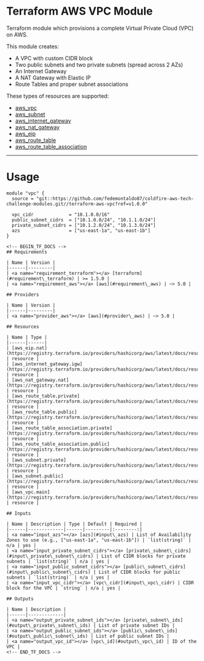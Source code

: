 # Terraform AWS VPC Module

Terraform module which provisions a complete Virtual Private Cloud (VPC) on AWS.

This module creates:

- A VPC with custom CIDR block
- Two public subnets and two private subnets (spread across 2 AZs)
- An Internet Gateway
- A NAT Gateway with Elastic IP
- Route Tables and proper subnet associations

These types of resources are supported:

* [aws_vpc](https://registry.terraform.io/providers/hashicorp/aws/latest/docs/resources/vpc)
* [aws_subnet](https://registry.terraform.io/providers/hashicorp/aws/latest/docs/resources/subnet)
* [aws_internet_gateway](https://registry.terraform.io/providers/hashicorp/aws/latest/docs/resources/internet_gateway)
* [aws_nat_gateway](https://registry.terraform.io/providers/hashicorp/aws/latest/docs/resources/nat_gateway)
* [aws_eip](https://registry.terraform.io/providers/hashicorp/aws/latest/docs/resources/eip)
* [aws_route_table](https://registry.terraform.io/providers/hashicorp/aws/latest/docs/resources/route_table)
* [aws_route_table_association](https://registry.terraform.io/providers/hashicorp/aws/latest/docs/resources/route_table_association)

---

# Usage

```hcl
module "vpc" {
  source = "git::https://github.com/fedemontaldo87/coldfire-aws-tech-challenge-modules.git//terraform-aws-vpc?ref=v1.0.0"

  vpc_cidr             = "10.1.0.0/16"
  public_subnet_cidrs  = ["10.1.0.0/24", "10.1.1.0/24"]
  private_subnet_cidrs = ["10.1.2.0/24", "10.1.3.0/24"]
  azs                  = ["us-east-1a", "us-east-1b"]
}

<!-- BEGIN_TF_DOCS -->
## Requirements

| Name | Version |
|------|---------|
| <a name="requirement_terraform"></a> [terraform](#requirement\_terraform) | >= 1.5.0 |
| <a name="requirement_aws"></a> [aws](#requirement\_aws) | ~> 5.0 |

## Providers

| Name | Version |
|------|---------|
| <a name="provider_aws"></a> [aws](#provider\_aws) | ~> 5.0 |

## Resources

| Name | Type |
|------|------|
| [aws_eip.nat](https://registry.terraform.io/providers/hashicorp/aws/latest/docs/resources/eip) | resource |
| [aws_internet_gateway.igw](https://registry.terraform.io/providers/hashicorp/aws/latest/docs/resources/internet_gateway) | resource |
| [aws_nat_gateway.nat](https://registry.terraform.io/providers/hashicorp/aws/latest/docs/resources/nat_gateway) | resource |
| [aws_route_table.private](https://registry.terraform.io/providers/hashicorp/aws/latest/docs/resources/route_table) | resource |
| [aws_route_table.public](https://registry.terraform.io/providers/hashicorp/aws/latest/docs/resources/route_table) | resource |
| [aws_route_table_association.private](https://registry.terraform.io/providers/hashicorp/aws/latest/docs/resources/route_table_association) | resource |
| [aws_route_table_association.public](https://registry.terraform.io/providers/hashicorp/aws/latest/docs/resources/route_table_association) | resource |
| [aws_subnet.private](https://registry.terraform.io/providers/hashicorp/aws/latest/docs/resources/subnet) | resource |
| [aws_subnet.public](https://registry.terraform.io/providers/hashicorp/aws/latest/docs/resources/subnet) | resource |
| [aws_vpc.main](https://registry.terraform.io/providers/hashicorp/aws/latest/docs/resources/vpc) | resource |

## Inputs

| Name | Description | Type | Default | Required |
|------|-------------|------|---------|:--------:|
| <a name="input_azs"></a> [azs](#input\_azs) | List of Availability Zones to use (e.g., ["us-east-1a", "us-east-1b"]) | `list(string)` | n/a | yes |
| <a name="input_private_subnet_cidrs"></a> [private\_subnet\_cidrs](#input\_private\_subnet\_cidrs) | List of CIDR blocks for private subnets | `list(string)` | n/a | yes |
| <a name="input_public_subnet_cidrs"></a> [public\_subnet\_cidrs](#input\_public\_subnet\_cidrs) | List of CIDR blocks for public subnets | `list(string)` | n/a | yes |
| <a name="input_vpc_cidr"></a> [vpc\_cidr](#input\_vpc\_cidr) | CIDR block for the VPC | `string` | n/a | yes |

## Outputs

| Name | Description |
|------|-------------|
| <a name="output_private_subnet_ids"></a> [private\_subnet\_ids](#output\_private\_subnet\_ids) | List of private subnet IDs |
| <a name="output_public_subnet_ids"></a> [public\_subnet\_ids](#output\_public\_subnet\_ids) | List of public subnet IDs |
| <a name="output_vpc_id"></a> [vpc\_id](#output\_vpc\_id) | ID of the VPC |
<!-- END_TF_DOCS -->